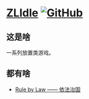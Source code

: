# [ZLIdle](https://github.com/LangZhai/ZLIdle) [![GitHub](https://img.shields.io/github/license/langzhai/zlidle)](http://www.gnu.org/licenses/lgpl.html)

## 这是啥

一系列放置类游戏。

## 都有啥

* [Rule by Law —— 依法治国](https://langzhai.github.io/ZLIdle/Rule%20by%20Law/game.html)